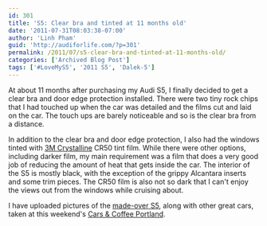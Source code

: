 ```yaml
---
id: 301
title: 'S5: Clear bra and tinted at 11 months old'
date: '2011-07-31T08:03:38-07:00'
author: 'Linh Pham'
guid: 'http://audiforlife.com/?p=301'
permalink: /2011/07/s5-clear-bra-and-tinted-at-11-months-old/
categories: ['Archived Blog Post']
tags: ['#LoveMyS5', '2011 S5', 'Dalek-5']
---
```


At about 11 months after purchasing my Audi S5, I finally decided to get a clear bra and door edge protection installed. There were two tiny rock chips that I had touched up when the car was detailed and the films cut and laid on the car. The touch ups are barely noticeable and so is the clear bra from a distance.

In addition to the clear bra and door edge protection, I also had the windows tinted with [3M Crystalline](http://solutions.3m.com/wps/portal/3M/en_US/Window_Film/Solutions/Markets-Products/Automotive/Crystalline_Automotive_Films/) CR50 tint film. While there were other options, including darker film, my main requirement was a film that does a very good job of reducing the amount of heat that gets inside the car. The interior of the S5 is mostly black, with the exception of the grippy Alcantara inserts and some trim pieces. The CR50 film is also not so dark that I can't enjoy the views out from the windows while cruising about.

I have uploaded pictures of the [made-over S5](https://picasaweb.google.com/questionlp/20110730CarsCoffeePortland), along with other great cars, taken at this weekend's [Cars & Coffee Portland](http://www.facebook.com/pages/Cars-Coffee-Portland/200707606718).
